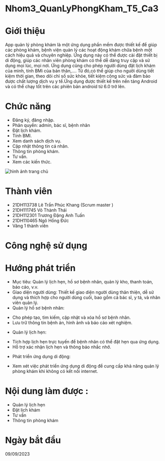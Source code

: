 # Nhom3_QuanLyPhongKham_T5_Ca3
# Giới thiệu
App quản lý phòng khám là một ứng dụng phần mềm được thiết kế để giúp các phòng khám, bệnh viện quản lý các hoạt động khám chữa bệnh một cách hiệu quả và chuyên nghiệp. Ứng dụng này có thể được cài đặt thiết bị di động, giúp các nhân viên phòng khám có thể dễ dàng truy cập và sử dụng mọi lúc, mọi nơi. Ứng dụng cũng cho phép người dùng đặt lịch khám của mình, tính BMi của bản thân,.... Từ đó,có thể giúp cho người dùng tiết kiệm thời gian, theo dõi chỉ số sức khỏe, tiết kiệm công sức và đảm bảo được chất lượng dịch vụ y tế.Ứng dụng được thiết kế trên nền tảng Android và có thể chạy tốt trên các phiên bản android từ 6.0 trở lên.

# Chức năng
- Đăng ký, đăng nhập.
- Phân quyền: admin, bác sĩ, bệnh nhân
- Đặt lịch khám.
- Tính BMI.
- Xem danh sách dịch vụ.
- Cập nhật thông tin cá nhân.
- Thông tin phòng khám.
- Tư vấn.
- Xem các kiến thức.

![hình ảnh trang chủ](https://i.imgur.com/zMDmUzB.jpg)
# Thành viên
- 21DH113738 Lê Trần Phúc Khang (Scrum master )
- 21DH111745 Võ Thành Thái
- 21DH112301 Trương Đặng Anh Tuấn
- 21DH110465 Ngô Hồng Đức
- Văng 1 thành viên
# Công nghệ sử dụng 
# Hướng phát triển 
* Mục tiêu: Quản lý lịch hẹn, hồ sơ bệnh nhân, quản lý kho, thanh toán, báo cáo, v.v.
* Giao diện người dùng: Thiết kế giao diện người dùng thân thiện, dễ sử dụng và thích hợp cho người dùng cuối, bao gồm cả bác sĩ, y tá, và nhân viên quản lý.
* Quản lý hồ sơ bệnh nhân:
- Cho phép tạo, tìm kiếm, cập nhật và xóa hồ sơ bệnh nhân.
- Lưu trữ thông tin bệnh án, hình ảnh và báo cáo xét nghiệm.
* Quản lý lịch hẹn:
- Tích hợp lịch hẹn trực tuyến để bệnh nhân có thể đặt hẹn qua ứng dụng.
- Hỗ trợ xác nhận lịch hẹn và thông báo nhắc nhở.
* Phát triển ứng dụng di động:
- Xem xét việc phát triển ứng dụng di động để cung cấp khả năng quản lý phòng khám khi không có kết nối internet.
# Nội dung làm được :
* Quản lý lịch hẹn
* Đặt lịch khám
* Tư vấn
* Thông tin phòng khám

# Ngày bắt đầu 
09/09/2023

